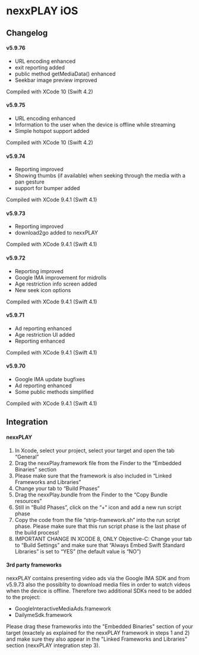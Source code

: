 # nexxPLAY iOS 

## Changelog

#### v5.9.76
- URL encoding enhanced
- exit reporting added
- public method getMediaData() enhanced
- Seekbar image preview improved

Compiled with XCode 10 (Swift 4.2)

#### v5.9.75
- URL encoding enhanced
- Information to the user when the device is offline while streaming
- Simple hotspot support added

Compiled with XCode 10 (Swift 4.2)

#### v5.9.74
- Reporting improved
- Showing thumbs (if available) when seeking through the media with a pan gesture
- support for bumper added

Compiled with XCode 9.4.1 (Swift 4.1)

#### v5.9.73
- Reporting improved
- download2go added to nexxPLAY

Compiled with XCode 9.4.1 (Swift 4.1)

#### v5.9.72
- Reporting improved
- Google IMA improvement for midrolls
- Age restriction info screen added
- New seek icon options

Compiled with XCode 9.4.1 (Swift 4.1)

#### v5.9.71
- Ad reporting enhanced
- Age restriction UI added
- Reporting enhanced

Compiled with XCode 9.4.1 (Swift 4.1)


#### v5.9.70
- Google IMA update bugfixes
- Ad reporting enhanced
- Some public methods simplified

Compiled with XCode 9.4.1 (Swift 4.1)

## Integration

#### nexxPLAY

1. In Xcode, select your project, select your target and open the tab “General”
2. Drag the nexxPlay.framework file from the Finder to the “Embedded Binaries” section
3. Please make sure that the framework is also included in “Linked Frameworks and Libraries”
4. Change your tab to “Build Phases”
5. Drag the nexxPlay.bundle from the Finder to the “Copy Bundle resources”
6. Still in “Build Phases”, click on the “+“ icon and add a new run script phase
7. Copy the code from the file “strip-framework.sh” into the run script phase. Please make sure that this run script phase is the last phase of the build process!
8. IMPORTANT CHANGE IN XCODE 8, ONLY Objective-C: Change your tab to “Build Settings” and make sure that “Always Embed Swift Standard Libraries” is set to “YES” (the default value is “NO”)

#### 3rd party frameworks

nexxPLAY contains presenting video ads via the Google IMA SDK and from v5.9.73 also the possiblity to download media files in order to watch videos when the device is offline. Therefore two additional SDKs need to be added to the project:

- GoogleInteractiveMediaAds.framework
- DailymeSdk.framework

Please drag these frameworks into the "Embedded Binaries" section of your target (exactely as explained for the nexxPLAY framework in steps 1 and 2) and make sure they also appear in the "Linked Frameworks and Libraries" section (nexxPLAY integration step 3).













